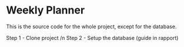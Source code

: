 # Weekly Planner

This is the source code for the whole project, except for the database.

Step 1 - Clone project /n
Step 2 - Setup the database (guide in rapport)
